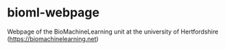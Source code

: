 # bioml-webpage
Webpage of the BioMachineLearning unit at the university of Hertfordshire
(https://biomachinelearning.net)
